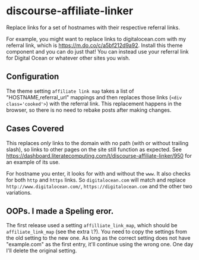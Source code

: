 # discourse-affiliate-linker

Replace links for a set of hostnames with their respective referral links.

For example, you might want to replace links to digitalocean.com with my referral link, which is https://m.do.co/c/a5bf212d9a92. Install this theme component and you can do just that! You can instead
use your referral link for Digital Ocean or whatever other sites you wish.

## Configuration

The theme setting `affiliate link map` takes a list of "HOSTNAME,referral_url" mappings and
then replaces those links (`<div class='cooked'>`) with the referral link. This replacement happens
in the browser, so there is no need to rebake posts after making changes.

## Cases Covered

This replaces _only_ links to the domain with no path (with or without trailing slash), so links to other pages on the site still function
as expected. See https://dashboard.literatecomputing.com/t/discourse-affiliate-linker/950 for an example of its use.

For hostname you enter, it looks for with and without the `www`. It also checks for both `http` and `https` links. So `digitalocean.com` will match and replace `http://www.digitalocean.com/`, `https://digitalocean.com` and the other two variations.

## OOPs. I made a Speling eror.

The first release used a setting `affilliate_link_map`, which should be `affiliate_link_map` (see the extra `l`?). You need to copy the settings from the old setting to the new one. As long as the correct setting does not have "example.com" as the first entry, it'll continue using the wrong one. One day I'll delete the original setting.

